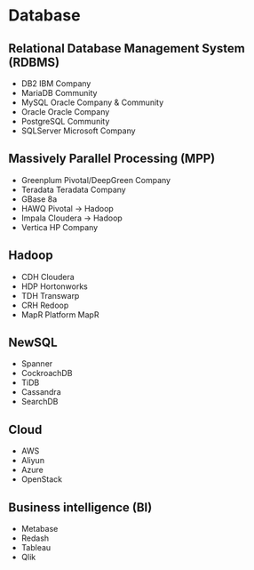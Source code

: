 # Database

## Relational Database Management System (RDBMS)

- DB2 IBM Company
- MariaDB Community
- MySQL Oracle Company & Community
- Oracle Oracle Company
- PostgreSQL Community
- SQLServer Microsoft Company

## Massively Parallel Processing (MPP)

- Greenplum Pivotal/DeepGreen Company
- Teradata Teradata Company
- GBase 8a
- HAWQ Pivotal -> Hadoop
- Impala Cloudera -> Hadoop
- Vertica HP Company

## Hadoop

- CDH Cloudera
- HDP Hortonworks
- TDH Transwarp
- CRH Redoop
- MapR Platform MapR

## NewSQL

- Spanner
- CockroachDB
- TiDB
- Cassandra
- SearchDB

## Cloud

- AWS
- Aliyun
- Azure
- OpenStack

## Business intelligence (BI)

- Metabase
- Redash
- Tableau
- Qlik
